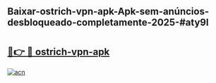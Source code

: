 ## Baixar-ostrich-vpn-apk-Apk-sem-anúncios-desbloqueado-completamente-2025-#aty9l

# <h2><a href="https://ainizakaria.my?title=ostrich-vpn-apk&ref=22M">🔗👉 🔴 ostrich-vpn-apk</a></h2>

[![acn](https://github.com/user-attachments/assets/0f9c940e-d8b0-45ae-aac7-cd30a18b3e1c)](https://ainizakaria.my?title=ostrich-vpn-apk&ref=22M)

